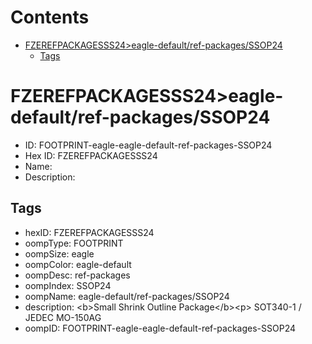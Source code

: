 



Contents
========

* [FZEREFPACKAGESSS24>eagle-default/ref-packages/SSOP24](#fzerefpackagesss24eagle-defaultref-packagesssop24)
	* [Tags](#tags)

# FZEREFPACKAGESSS24>eagle-default/ref-packages/SSOP24

- ID: FOOTPRINT-eagle-eagle-default-ref-packages-SSOP24
- Hex ID: FZEREFPACKAGESSS24
- Name: 
- Description: 

## Tags

- hexID: FZEREFPACKAGESSS24
- oompType: FOOTPRINT
- oompSize: eagle
- oompColor: eagle-default
- oompDesc: ref-packages
- oompIndex: SSOP24
- oompName: eagle-default/ref-packages/SSOP24
- description: &lt;b&gt;Small Shrink Outline Package&lt;/b&gt;&lt;p&gt;&#xD;
SOT340-1 / JEDEC MO-150AG
- oompID: FOOTPRINT-eagle-eagle-default-ref-packages-SSOP24
